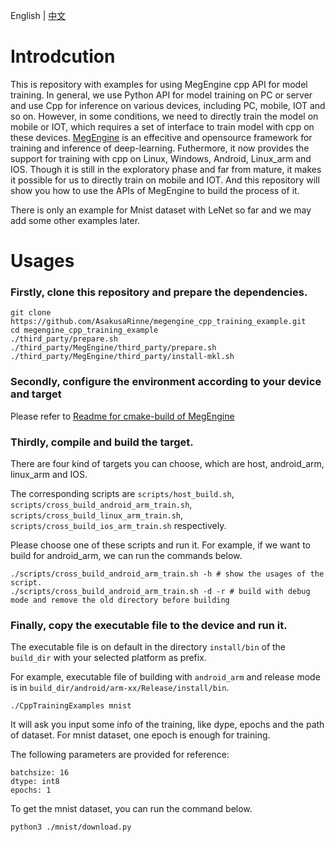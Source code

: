 English | [中文](README-CN.md)

# Introdcution
This is repository with examples for using MegEngine cpp API for model training. In general, we use Python API for model training on PC or server and use Cpp for inference on various devices, including PC, mobile, IOT and so on. However, in some conditions, we need to directly train the model on mobile or IOT, which requires a set of interface to train model with cpp on these devices. [MegEngine](https://github.com/MegEngine/MegEngine) is an effecitive and opensource framework for training and inference of deep-learning. Futhermore, it now provides the support for training with cpp on Linux, Windows, Android, Linux_arm and IOS. Though it is still in the exploratory phase and far from mature, it makes it possible for us to directly train on mobile and IOT. And this repository will show you how to use the APIs of MegEngine to build the process of it.

There is only an example for Mnist dataset with LeNet so far and we may add some other examples later.

# Usages

### Firstly, clone this repository and prepare the dependencies.

```
git clone https://github.com/AsakusaRinne/megengine_cpp_training_example.git
cd megengine_cpp_training_example
./third_party/prepare.sh
./third_party/MegEngine/third_party/prepare.sh
./third_party/MegEngine/third_party/install-mkl.sh
```

### Secondly, configure the environment according to your device and target

Please refer to [Readme for cmake-build of MegEngine](https://github.com/MegEngine/MegEngine/blob/master/scripts/cmake-build/BUILD_README.md)

### Thirdly, compile and build the target. 

There are four kind of targets you can choose, which are host, android_arm, linux_arm and IOS.

The corresponding scripts are ```scripts/host_build.sh```, ```scripts/cross_build_android_arm_train.sh```, ```scripts/cross_build_linux_arm_train.sh```, ```scripts/cross_build_ios_arm_train.sh``` respectively.

Please choose one of these scripts and run it. For example, if we want to build for android_arm, we can run the commands below.

```
./scripts/cross_build_android_arm_train.sh -h # show the usages of the script.
./scripts/cross_build_android_arm_train.sh -d -r # build with debug mode and remove the old directory before building
```

### Finally, copy the executable file to the device and run it.

The executable file is on default in the directory ```install/bin``` of the ```build_dir``` with your selected platform as prefix.

For example, executable file of building with ```android_arm``` and release mode is in ```build_dir/android/arm-xx/Release/install/bin```.

```
./CppTrainingExamples mnist
```

It will ask you input some info of the training, like dype, epochs and the path of dataset. For mnist dataset, one epoch is enough for training.

The following parameters are provided for reference:

```
batchsize: 16
dtype: int8
epochs: 1
```


To get the mnist dataset, you can run the command below.

```
python3 ./mnist/download.py
```

